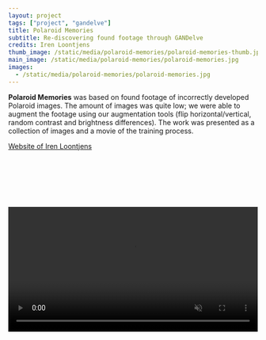 ```yaml
---
layout: project
tags: ["project", "gandelve"]
title: Polaroid Memories
subtitle: Re-discovering found footage through GANDelve
credits: Iren Loontjens
thumb_image: /static/media/polaroid-memories/polaroid-memories-thumb.jpg
main_image: /static/media/polaroid-memories/polaroid-memories.jpg
images:
  - /static/media/polaroid-memories/polaroid-memories.jpg
---
```


**Polaroid Memories** was based on found footage of incorrectly developed Polaroid images. The amount of images was quite low; we were able to augment the footage using our augmentation tools (flip horizontal/vertical, random contrast and brightness differences).
The work was presented as a collection of images and a movie of the training process.

[Website of Iren Loontjens](https://difomphotography.com/)

<div class="spacer" style="padding-top: 100px"></div>
<video loop autoplay muted playsinline src="https://tag-site.s3-eu-central-1.amazonaws.com/polaroid-memories-1.mp4" width="100%"></video>
